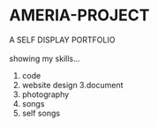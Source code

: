 # AMERIA-PROJECT
A SELF DISPLAY PORTFOLIO 
<br>
<br>
showing my skills...<br>
1. code
2. website design
3.document
4. photography
5. songs
6. self songs
